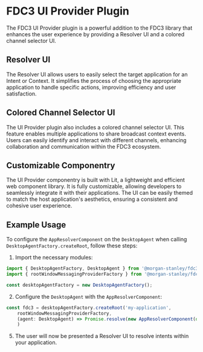 # FDC3 UI Provider Plugin

The FDC3 UI Provider plugin is a powerful addition to the FDC3 library that enhances the user experience by providing a Resolver UI and a colored channel selector UI.

## Resolver UI
The Resolver UI allows users to easily select the target application for an Intent or Context. It simplifies the process of choosing the appropriate application to handle specific actions, improving efficiency and user satisfaction.

## Colored Channel Selector UI
The UI Provider plugin also includes a colored channel selector UI. This feature enables multiple applications to share broadcast context events. Users can easily identify and interact with different channels, enhancing collaboration and communication within the FDC3 ecosystem.

## Customizable Componentry
The UI Provider componentry is built with Lit, a lightweight and efficient web component library. It is fully customizable, allowing developers to seamlessly integrate it with their applications. The UI can be easily themed to match the host application's aesthetics, ensuring a consistent and cohesive user experience.

## Example Usage

To configure the `AppResolverComponent` on the `DesktopAgent` when calling `DesktopAgentFactory.createRoot`, follow these steps:

1. Import the necessary modules:
```typescript
import { DesktopAgentFactory, DesktopAgent } from '@morgan-stanley/fdc3-web';
import { rootWindowMessagingProviderFactory } from '@morgan-stanley/fdc3-web-messaging-provider';

const desktopAgentFactory = new DesktopAgentFactory();
```

2. Configure the `DesktopAgent` with the `AppResolverComponent`:
```typescript
const fdc3 = desktopAgentFactory.createRoot('my-application',
    rootWindowMessagingProviderFactory,
    (agent: DesktopAgent) => Promise.resolve(new AppResolverComponent(document, agent))
    )
```

5. The user will now be presented a Resolver UI to resolve intents within your application.
